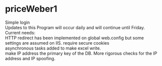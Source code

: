 # priceWeber1
Simple login<br>
Updates to this Program will occur daily and will continue until Friday.<br>
Current needs:<br>
HTTP redirect has been implemented on global web.config but some settings are assumed on IIS.
require secure cookies<br>
asynchronous tasks added to make excel write.<br>
make IP address the primary key of the DB. More rigorous checks for the IP address and IP spoofing.<br>

